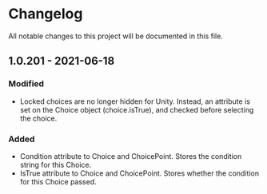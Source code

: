 # Changelog

All notable changes to this project will be documented in this file.

## 1.0.201 - 2021-06-18

### Modified
- Locked choices are no longer hidden for Unity. Instead, an attribute is set on the Choice object (choice.isTrue), and checked before selecting the choice.

### Added
- Condition attribute to Choice and ChoicePoint. Stores the condition string for this Choice.
- IsTrue attribute to Choice and ChoicePoint. Stores whether the condition for this Choice passed.